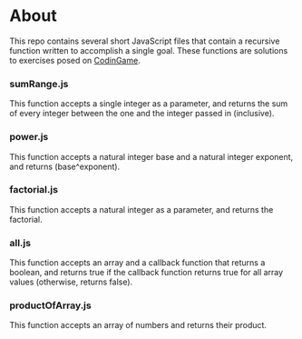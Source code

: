 # About
This repo contains several short JavaScript files that contain a recursive function written to accomplish a single goal. These functions are solutions to exercises posed on [CodinGame](https://www.codingame.com/playgrounds/5422/js-interview-prep-recursion).

### sumRange.js
This function accepts a single integer as a parameter, and returns the sum of every integer between the one and the integer passed in (inclusive).

### power.js
This function accepts a natural integer base and a natural integer exponent, and returns (base^exponent).

### factorial.js
This function accepts a natural integer as a parameter, and returns the factorial.

### all.js
This function accepts an array and a callback function that returns a boolean, and returns true if the callback function returns true for all array values (otherwise, returns false).

### productOfArray.js
This function accepts an array of numbers and returns their product.
